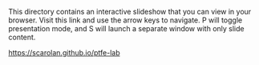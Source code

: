 This directory contains an interactive slideshow that you can view in your browser.  Visit this link and use the arrow keys to navigate.  P will toggle presentation mode, and S will launch a separate window with only slide content.

https://scarolan.github.io/ptfe-lab